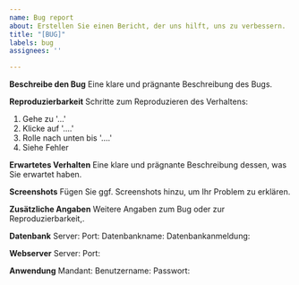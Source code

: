 ```yaml
---
name: Bug report
about: Erstellen Sie einen Bericht, der uns hilft, uns zu verbessern.
title: "[BUG]"
labels: bug
assignees: ''

---
```


**Beschreibe den Bug**
Eine klare und prägnante Beschreibung des Bugs. 

**Reproduzierbarkeit**
Schritte zum Reproduzieren des Verhaltens:
1. Gehe zu '...'
2. Klicke auf '....'
3. Rolle nach unten bis '....'
4. Siehe Fehler

**Erwartetes Verhalten**
Eine klare und prägnante Beschreibung dessen, was Sie erwartet haben.

**Screenshots**
Fügen Sie ggf. Screenshots hinzu, um Ihr Problem zu erklären.

**Zusätzliche Angaben**
Weitere Angaben zum Bug oder zur Reproduzierbarkeit,.

**Datenbank**
Server:
Port:
Datenbankname:
Datenbankanmeldung:

**Webserver**
Server:
Port:

**Anwendung**
Mandant:
Benutzername:
Passwort:
